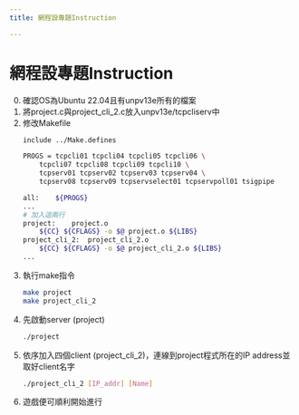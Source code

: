 ```yaml
---
title: 網程設專題Instruction

---
```


網程設專題Instruction
===
0. 確認OS為Ubuntu 22.04且有unpv13e所有的檔案
1. 將project.c與project_cli_2.c放入unpv13e/tcpcliserv中
2. 修改Makefile
    ```sh
    include ../Make.defines

    PROGS =	tcpcli01 tcpcli04 tcpcli05 tcpcli06 \
		tcpcli07 tcpcli08 tcpcli09 tcpcli10 \
		tcpserv01 tcpserv02 tcpserv03 tcpserv04 \
		tcpserv08 tcpserv09 tcpservselect01 tcpservpoll01 tsigpipe

    all:	${PROGS}
    ...
    # 加入這兩行
    project:	project.o
		${CC} ${CFLAGS} -o $@ project.o ${LIBS}
    project_cli_2:	project_cli_2.o
		${CC} ${CFLAGS} -o $@ project_cli_2.o ${LIBS}
    ...
    ```
3. 執行make指令
    ```sh
    make project
    make project_cli_2
    ```
4. 先啟動server (project)
    ```sh
    ./project
    ```
5. 依序加入四個client (project_cli_2)，連線到project程式所在的IP address並取好client名字
    ```sh
    ./project_cli_2 [IP_addr] [Name]
    ```
6. 遊戲便可順利開始進行

